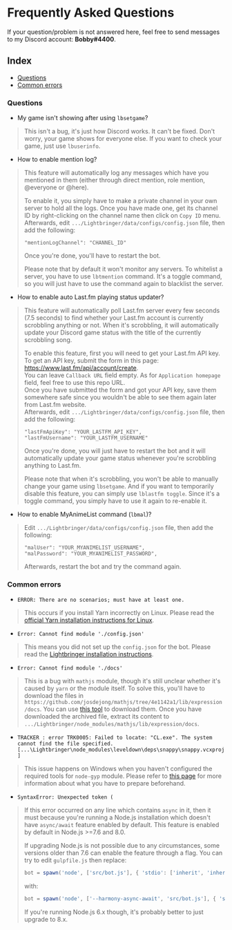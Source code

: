 # Frequently Asked Questions
If your question/problem is not answered here, feel free to send messages to my Discord account: **Bobby#4400**.

## Index
- [Questions](#questions)
- [Common errors](#common-errors)

### Questions
- My game isn't showing after using `lbsetgame`?
> This isn't a bug, it's just how Discord works. It can't be fixed. Don't worry, your game shows for everyone else. If you want to check your game, just use `lbuserinfo`.

- How to enable mention log?
> This feature will automatically log any messages which have you mentioned in them (either through direct mention, role mention, @everyone or @here).  
>
> To enable it, you simply have to make a private channel in your own server to hold all the logs. Once you have made one, get its channel ID by right-clicking on the channel name then click on `Copy ID` menu.  
Afterwards, edit `.../Lightbringer/data/configs/config.json` file, then add the following:
> ```
> "mentionLogChannel": "CHANNEL_ID"
> ```
> Once you're done, you'll have to restart the bot.
>
> Please note that by default it won't monitor any servers. To whitelist a server, you have to use `lbtmention` command. It's a toggle command, so you will just have to use the command again to blacklist the server.

- How to enable auto Last.fm playing status updater?
> This feature will automatically poll Last.fm server every few seconds (7.5 seconds) to find whether your Last.fm account is currently scrobbling anything or not. When it's scrobbling, it will automatically update your Discord game status with the title of the currently scrobbling song.  
>
> To enable this feature, first you will need to get your Last.fm API key.  
To get an API key, submit the form in this page: https://www.last.fm/api/account/create.  
You can leave `Callback URL` field empty. As for `Application homepage` field, feel free to use this repo URL.  
Once you have submitted the form and got your API key, save them somewhere safe since you wouldn't be able to see them again later from Last.fm website.  
Afterwards, edit `.../Lightbringer/data/configs/config.json` file, then add the following:
> ```
> "lastFmApiKey": "YOUR_LASTFM_API_KEY",
> "lastFmUsername": "YOUR_LASTFM_USERNAME"
> ```
> Once you're done, you will just have to restart the bot and it will automatically update your game status whenever you're scrobbling anything to Last.fm.  
>
> Please note that when it's scrobbling, you won't be able to manually change your game using `lbsetgame`. And if you want to temporarily disable this feature, you can simply use `lblastfm toggle`. Since it's a toggle command, you simply have to use it again to re-enable it.

- How to enable MyAnimeList command (`lbmal`)?
> Edit `.../Lightbringer/data/configs/config.json` file, then add the following:
> ```
> "malUser": "YOUR_MYANIMELIST_USERNAME",
> "malPassword": "YOUR_MYANIMELIST_PASSWORD",
> ```
> Afterwards, restart the bot and try the command again.

### Common errors
- `ERROR: There are no scenarios; must have at least one.`
> This occurs if you install Yarn incorrectly on Linux. Please read the [official Yarn installation instructions for Linux](http://yarnpkg.com/en/docs/install#linux-tab).

- `Error: Cannot find module './config.json'`
> This means you did not set up the `config.json` for the bot. Please read the [Lightbringer installation instructions](https://github.com/BobbyWibowo/Lightbringer#installing).

- `Error: Cannot find module './docs'`
> This is a bug with `mathjs` module, though it's still unclear whether it's caused by `yarn` or the module itself. To solve this, you'll have to download the files in `https://github.com/josdejong/mathjs/tree/4e1142a1/lib/expression/docs`. You can use [this tool](https://minhaskamal.github.io/DownGit/#/home?url=https://github.com/josdejong/mathjs/tree/4e1142a1/lib/expression/docs) to download them. Once you have downloaded the archived file, extract its content to `.../Lightbringer/node_modules/mathjs/lib/expression/docs`.

- `TRACKER : error TRK0005: Failed to locate: "CL.exe". The system cannot find the file specified. [...\Lightbringer\node_modules\leveldown\deps\snappy\snappy.vcxproj]`
> This issue happens on Windows when you haven't configured the required tools for `node-gyp` module. Please refer to [this page](https://github.com/nodejs/node-gyp#on-windows) for more information about what you have to prepare beforehand.

- `SyntaxError: Unexpected token (`
> If this error occurred on any line which contains `async` in it, then it must because you're running a Node.js installation which doesn't have `async/await` feature enabled by default. This feature is enabled by default in Node.js >=7.6 and 8.0.  
> 
> If upgrading Node.js is not possible due to any circumstances, some versions older than 7.6 can enable the feature through a flag. You can try to edit `gulpfile.js` then replace:  
> ```js
> bot = spawn('node', ['src/bot.js'], { 'stdio': ['inherit', 'inherit', 'pipe'] > })
> ```
> with:
> ```js
> bot = spawn('node', ['--harmony-async-await', 'src/bot.js'], { 'stdio': ['inherit', 'inherit', 'pipe'] })
> ```
> If you're running Node.js 6.x though, it's probably better to just upgrade to 8.x.
